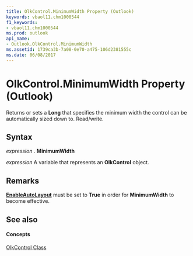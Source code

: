 ```yaml
---
title: OlkControl.MinimumWidth Property (Outlook)
keywords: vbaol11.chm1000544
f1_keywords:
- vbaol11.chm1000544
ms.prod: outlook
api_name:
- Outlook.OlkControl.MinimumWidth
ms.assetid: 1739ca3b-7a08-0e70-a475-106d2381555c
ms.date: 06/08/2017
---
```



# OlkControl.MinimumWidth Property (Outlook)

Returns or sets a  **Long** that specifies the minimum width the control can be automatically sized down to. Read/write.


## Syntax

 _expression_ . **MinimumWidth**

 _expression_ A variable that represents an **OlkControl** object.


## Remarks

 **[EnableAutoLayout](olkcontrol-enableautolayout-property-outlook.md)** must be set to **True** in order for **MinimumWidth** to become effective.


## See also


#### Concepts


[OlkControl Class](olkcontrol-object-outlook.md)

